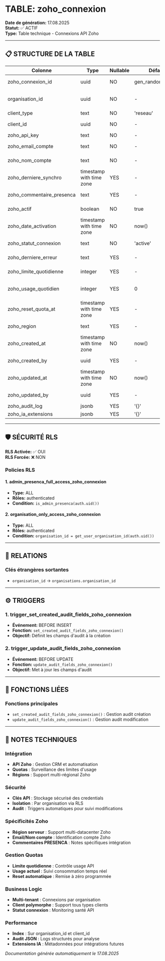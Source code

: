 # TABLE: zoho_connexion

**Date de génération:** 17.08.2025  
**Statut:** ✅ ACTIF  
**Type:** Table technique - Connexions API Zoho

---

## 📋 STRUCTURE DE LA TABLE

| Colonne | Type | Nullable | Défaut | Description |
|---------|------|----------|--------|-------------|
| zoho_connexion_id | uuid | NO | gen_random_uuid() | 🔑 Identifiant unique |
| organisation_id | uuid | NO | - | 🔗 Organisation de rattachement |
| client_type | text | NO | 'reseau' | Type de client |
| client_id | uuid | NO | - | 🔗 Référence client |
| zoho_api_key | text | NO | - | 🔐 Clé API Zoho |
| zoho_email_compte | text | NO | - | Email du compte Zoho |
| zoho_nom_compte | text | NO | - | Nom du compte Zoho |
| zoho_derniere_synchro | timestamp with time zone | YES | - | Dernière synchronisation |
| zoho_commentaire_presenca | text | YES | - | Commentaires PRESENCA |
| zoho_actif | boolean | NO | true | Statut actif/inactif |
| zoho_date_activation | timestamp with time zone | NO | now() | Date d'activation |
| zoho_statut_connexion | text | NO | 'active' | Statut de la connexion |
| zoho_derniere_erreur | text | YES | - | Dernière erreur rencontrée |
| zoho_limite_quotidienne | integer | YES | - | Limite quotidienne API |
| zoho_usage_quotidien | integer | YES | 0 | Usage quotidien actuel |
| zoho_reset_quota_at | timestamp with time zone | YES | - | Reset du quota |
| zoho_region | text | YES | - | Région du serveur Zoho |
| zoho_created_at | timestamp with time zone | NO | now() | Date de création |
| zoho_created_by | uuid | YES | - | Créé par (utilisateur) |
| zoho_updated_at | timestamp with time zone | NO | now() | Date de modification |
| zoho_updated_by | uuid | YES | - | Modifié par (utilisateur) |
| zoho_audit_log | jsonb | YES | '{}' | Journal d'audit |
| zoho_ia_extensions | jsonb | YES | '{}' | Extensions IA |

---

## 🛡️ SÉCURITÉ RLS

**RLS Activée:** ✅ OUI  
**RLS Forcée:** ❌ NON

### Policies RLS

#### 1. admin_presenca_full_access_zoho_connexion
- **Type:** ALL
- **Rôles:** authenticated
- **Condition:** `is_admin_presenca(auth.uid())`

#### 2. organisation_only_access_zoho_connexion
- **Type:** ALL
- **Rôles:** authenticated
- **Condition:** `organisation_id = get_user_organisation_id(auth.uid())`

---

## 🔗 RELATIONS

### Clés étrangères sortantes
- `organisation_id` → `organisations.organisation_id`

---

## ⚙️ TRIGGERS

### 1. trigger_set_created_audit_fields_zoho_connexion
- **Événement:** BEFORE INSERT
- **Fonction:** `set_created_audit_fields_zoho_connexion()`
- **Objectif:** Définit les champs d'audit à la création

### 2. trigger_update_audit_fields_zoho_connexion
- **Événement:** BEFORE UPDATE
- **Fonction:** `update_audit_fields_zoho_connexion()`
- **Objectif:** Met à jour les champs d'audit

---

## 🔧 FONCTIONS LIÉES

### Fonctions principales
- `set_created_audit_fields_zoho_connexion()` : Gestion audit création
- `update_audit_fields_zoho_connexion()` : Gestion audit modification

---

## 🎯 NOTES TECHNIQUES

### Intégration
- **API Zoho** : Gestion CRM et automatisation
- **Quotas** : Surveillance des limites d'usage
- **Régions** : Support multi-régional Zoho

### Sécurité
- **Clés API** : Stockage sécurisé des credentials
- **Isolation** : Par organisation via RLS
- **Audit** : Triggers automatiques pour suivi modifications

### Spécificités Zoho
- **Région serveur** : Support multi-datacenter Zoho
- **Email/Nom compte** : Identification compte Zoho
- **Commentaires PRESENCA** : Notes spécifiques intégration

### Gestion Quotas
- **Limite quotidienne** : Contrôle usage API
- **Usage actuel** : Suivi consommation temps réel
- **Reset automatique** : Remise à zéro programmée

### Business Logic
- **Multi-tenant** : Connexions par organisation
- **Client polymorphe** : Support tous types clients
- **Statut connexion** : Monitoring santé API

### Performance
- **Index** : Sur organisation_id et client_id
- **Audit JSON** : Logs structurés pour analyse
- **Extensions IA** : Métadonnées pour intégrations futures

*Documentation générée automatiquement le 17.08.2025*